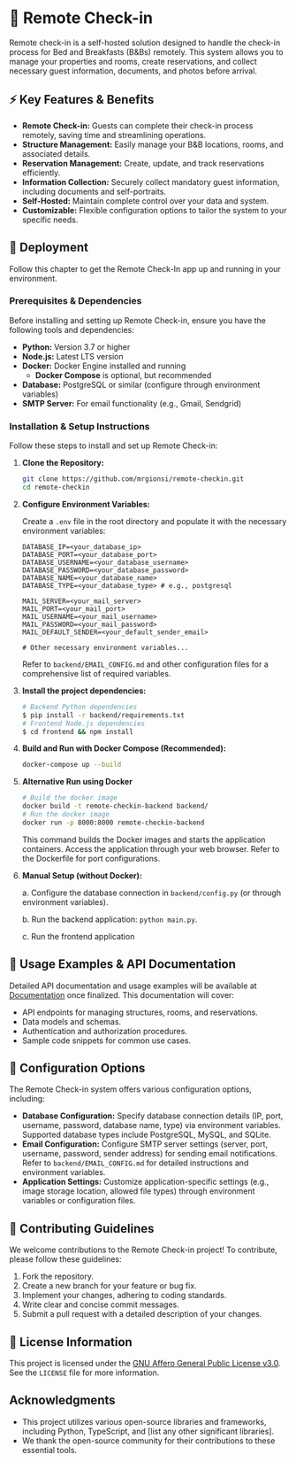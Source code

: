 # 📲 Remote Check-in

Remote check-in is a self-hosted solution designed to handle the check-in process for Bed and Breakfasts (B&Bs) remotely. This system allows you to manage your properties and rooms, create reservations, and collect necessary guest information, documents, and photos before arrival.

## ⚡️ Key Features & Benefits

* **Remote Check-in:** Guests can complete their check-in process remotely, saving time and streamlining operations.
* **Structure Management:** Easily manage your B&B locations, rooms, and associated details.
* **Reservation Management:** Create, update, and track reservations efficiently.
* **Information Collection:** Securely collect mandatory guest information, including documents and self-portraits.
* **Self-Hosted:** Maintain complete control over your data and system.
* **Customizable:** Flexible configuration options to tailor the system to your specific needs.

## 🚀 Deployment

Follow this chapter to get the Remote Check-In app up and running in your environment.

### Prerequisites & Dependencies

Before installing and setting up Remote Check-in, ensure you have the following tools and dependencies:

* **Python:** Version 3.7 or higher
* **Node.js:** Latest LTS version
* **Docker:** Docker Engine installed and running
  * **Docker Compose** is optional, but recommended 
* **Database:** PostgreSQL or similar (configure through environment variables)
* **SMTP Server:** For email functionality (e.g., Gmail, Sendgrid)

### Installation & Setup Instructions

Follow these steps to install and set up Remote Check-in:

1.  **Clone the Repository:**

    ```bash
    git clone https://github.com/mrgionsi/remote-checkin.git
    cd remote-checkin
    ```

2.  **Configure Environment Variables:**

    Create a `.env` file in the root directory and populate it with the necessary environment variables:

    ```
    DATABASE_IP=<your_database_ip>
    DATABASE_PORT=<your_database_port>
    DATABASE_USERNAME=<your_database_username>
    DATABASE_PASSWORD=<your_database_password>
    DATABASE_NAME=<your_database_name>
    DATABASE_TYPE=<your_database_type> # e.g., postgresql

    MAIL_SERVER=<your_mail_server>
    MAIL_PORT=<your_mail_port>
    MAIL_USERNAME=<your_mail_username>
    MAIL_PASSWORD=<your_mail_password>
    MAIL_DEFAULT_SENDER=<your_default_sender_email>

    # Other necessary environment variables...
    ```
    Refer to `backend/EMAIL_CONFIG.md` and other configuration files for a comprehensive list of required variables.

3. **Install the project dependencies:**

    ```bash
    # Backend Python dependencies
    $ pip install -r backend/requirements.txt
    # Frontend Node.js dependencies
    $ cd frontend && npm install
    ```

4.  **Build and Run with Docker Compose (Recommended):**

    ```bash
    docker-compose up --build
    ```

5. **Alternative Run using Docker**
    ```bash
    # Build the docker image
    docker build -t remote-checkin-backend backend/
    # Run the docker image
    docker run -p 8000:8000 remote-checkin-backend
    ```

    This command builds the Docker images and starts the application containers. Access the application through your web browser.  Refer to the Dockerfile for port configurations.

6.  **Manual Setup (without Docker):**

    a. Configure the database connection in `backend/config.py` (or through environment variables).

    b. Run the backend application: `python main.py`.

    c. Run the frontend application

## 📄 Usage Examples & API Documentation

Detailed API documentation and usage examples will be available at [Documentation](https://tbd) once finalized. This documentation will cover:

* API endpoints for managing structures, rooms, and reservations.
* Data models and schemas.
* Authentication and authorization procedures.
* Sample code snippets for common use cases.

## 📝 Configuration Options

The Remote Check-in system offers various configuration options, including:

* **Database Configuration:** Specify database connection details (IP, port, username, password, database name, type) via environment variables. Supported database types include PostgreSQL, MySQL, and SQLite.
* **Email Configuration:** Configure SMTP server settings (server, port, username, password, sender address) for sending email notifications. Refer to `backend/EMAIL_CONFIG.md` for detailed instructions and environment variables.
* **Application Settings:** Customize application-specific settings (e.g., image storage location, allowed file types) through environment variables or configuration files.

## 👥 Contributing Guidelines

We welcome contributions to the Remote Check-in project! To contribute, please follow these guidelines:

1. Fork the repository.
2. Create a new branch for your feature or bug fix.
3. Implement your changes, adhering to coding standards.
4. Write clear and concise commit messages.
5. Submit a pull request with a detailed description of your changes.

## 📜 License Information

This project is licensed under the [GNU Affero General Public License v3.0](https://www.gnu.org/licenses/agpl-3.0.en.html). See the `LICENSE` file for more information.

## Acknowledgments

* This project utilizes various open-source libraries and frameworks, including Python, TypeScript, and [list any other significant libraries].
* We thank the open-source community for their contributions to these essential tools.
